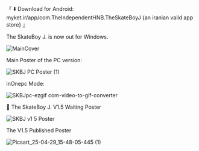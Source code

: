 『 ⬇️ Download for Android: myket.ir/app/com.TheIndependentHNB.TheSkateBoyJ {an iranian vaild app store} 』

The SkateBoy J. is now out for Windows.

![MainCover](https://github.com/user-attachments/assets/c5f8bd15-5bfa-45f1-b50e-cbba9b4e5d34)

Main Poster of the PC version:


![SKBJ PC Poster (1)](https://github.com/user-attachments/assets/2ca702b1-1ab8-4bfb-b4ee-9031b885e290)


inOnepc Mode:

![SKBJpc-ezgif com-video-to-gif-converter](https://github.com/user-attachments/assets/e0e16ce6-32a9-4a56-ade8-4fe05de753f0)


🎺 The SkateBoy J. V1.5 Waiting Poster

![SKBJ v1 5 Poster](https://github.com/user-attachments/assets/cc9c90bd-d525-4c44-8c48-86c351d8b322)

The V1.5 Published Poster

![Picsart_25-04-29_15-48-05-445 (1)](https://github.com/user-attachments/assets/e931f762-3acc-46bc-8404-9b276c8d3748)
